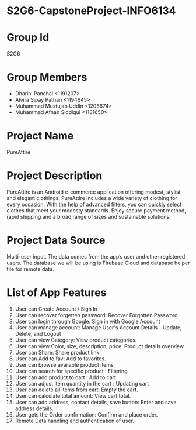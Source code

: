 # S2G6-CapstoneProject-INFO6134
# Group Id
S2G6

# Group Members
- Dharini Panchal <1191207>
- Alvira Sipay Pathan <1194645>
- Muhammad Mustujab Uddin <1206674>
- Muhammad Afnan Siddiqui <1181650>

# Project Name
PureAttire

# Project Description
PureAttire is an Android e-commerce application offering modest, stylist and elegant clothings. PureAttire includes a wide variety of clothing for every occasion. With the help of advanced filters, you can quickly select clothes that meet your modesty standards. Enjoy secure payment method, rapid shipping and a broad range of sizes and sustainable solutions. 

# Project Data Source
Multi-user input. The data comes from the app’s user and other registered users. The database we will be using is Firebase Cloud and database helper file for remote data.

# List of App Features
1. User can Create Account / Sign In 
2. User can recover forgetten password: Recover Forgotten Password
3. User can login through Google: Sign in with Google Account
4. User can manage account: Manage User's Account Details - Update, Delete, and Logout
5. User can view Category: View product categories.
6. User can view Color, size, description, price: Product details overview.
7. User can Share: Share product link.
8. User can Add to fav: Add to favorites.
9. User can browse available product items
10. User can search for specific product : Filtering
11. ⁠User can add product to cart : Add to cart
12. User can adjust item quantity in the cart : Updating cart
13. User can delete all items from cart: Empty the cart.
14. User can calculate total amount: View cart total.
15. User can add address, contact details, save button: Enter and save address details.
16. User gets the Order confirmation: Confirm and place order.
17. Remote Data handling and authentication of user.
